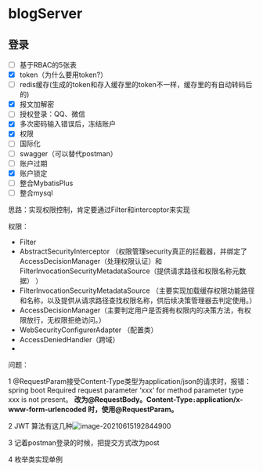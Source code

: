 # blogServer

## 登录

- [ ] 基于RBAC的5张表
- [x] token（为什么要用token?）
- [ ] redis缓存(生成的token和存入缓存里的token不一样，缓存里的有自动转码后的)
- [x] 报文加解密
- [ ] 授权登录：QQ、微信
- [x] 多次密码输入错误后，冻结账户
- [x] 权限
- [ ] 国际化
- [ ] swagger（可以替代postman）
- [ ] 账户过期
- [x] 账户锁定
- [ ] 整合MybatisPlus
- [ ] 整合mysql

思路：实现权限控制，肯定要通过Filter和interceptor来实现

权限：

- Filter 
- AbstractSecurityInterceptor （权限管理security真正的拦截器，并绑定了AccessDecisionManager（处理权限认证）和FilterInvocationSecurityMetadataSource（提供请求路径和权限名称元数据） ）
- FilterInvocationSecurityMetadataSource （主要实现加载缓存权限功能路径和名称，以及提供从请求路径查找权限名称，供后续决策管理器去判定使用。）
- AccessDecisionManager（主要判定用户是否拥有权限内的决策方法，有权限放行，无权限拒绝访问。）
- WebSecurityConfigurerAdapter  （配置类）
- AccessDeniedHandler（跨域）
- 







问题：

1 @RequestParam接受Content-Type类型为application/json的请求时，报错：spring boot Required request parameter ‘xxx‘ for method parameter type xxx is not present。 **改为@RequestBody。Content-Type` : `application/x-www-form-urlencoded 时，使用@RequestParam。**

2 JWT 算法有这几种![image-20210615192844900](C:\Users\wxc\AppData\Roaming\Typora\typora-user-images\image-20210615192844900.png)



3 记着postman登录的时候，把提交方式改为post

4 枚举类实现单例

